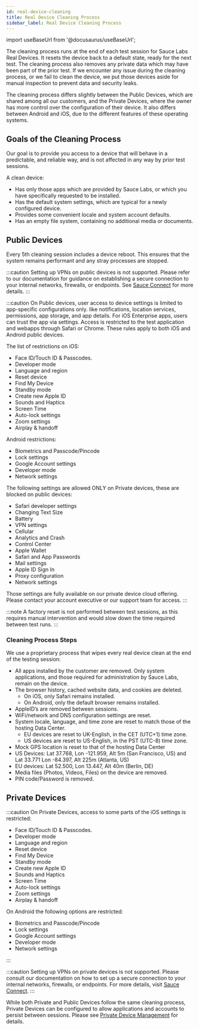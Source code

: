 ```yaml
---
id: real-device-cleaning
title: Real Device Cleaning Process
sidebar_label: Real Device Cleaning Process
---
```


import useBaseUrl from '@docusaurus/useBaseUrl';

The cleaning process runs at the end of each test session for Sauce Labs Real Devices. It resets the device back to a default state, ready for the next test. The cleaning process also removes any private data which may have been part of the prior test. If we encounter any issue during the cleaning process, or we fail to clean the device, we put those devices aside for manual inspection to prevent data and security leaks.

The cleaning process differs slightly between the Public Devices, which are shared among all our customers, and the Private Devices, where the owner has more control over the configuration of their device. It also differs between Android and iOS, due to the different features of these operating systems.

## Goals of the Cleaning Process

Our goal is to provide you access to a device that will behave in a predictable, and reliable way, and is not affected in any way by prior test sessions.

A clean device:

- Has only those apps which are provided by Sauce Labs, or which you have specifically requested to be installed.
- Has the default system settings, which are typical for a newly configured device.
- Provides some convenient locale and system account defaults.
- Has an empty file system, containing no additional media or documents.

## Public Devices

Every 5th cleaning session includes a device reboot. This ensures that the system remains
performant and any stray processes are stopped.

:::caution
Setting up VPNs on public devices is not supported. Please refer to our documentation for guidance on establishing a secure connection to your internal networks, firewalls, or endpoints. See [Sauce Connect](/secure-connections/sauce-connect-5) for more details.
:::

:::caution
On Public devices, user access to device settings is limited to app-specific configurations only. like notifications, location services, permissions, app storage, and app details. For iOS Enterprise apps, users can trust the app via settings. Access is restricted to the test application and webapps through Safari or Chrome. These rules apply to both iOS and Android public devices.

The list of restrictions on iOS:
- Face ID/Touch ID & Passcodes.
- Developer mode
- Language and region
- Reset device
- Find My Device
- Standby mode
- Create new Apple ID
- Sounds and Haptics
- Screen Time
- Auto-lock settings
- Zoom settings
- Airplay & handoff

Android restrictions:
- Biometrics and Passcode/Pincode
- Lock settings
- Google Account settings 
- Developer mode
- Network settings

The following settings are allowed ONLY on Private devices, these are blocked on public devices:
- Safari developer settings
- Changing Text Size
- Battery
- VPN settings
- Cellular
- Analytics and Crash
- Control Center
- Apple Wallet
- Safari and App Passwords
- Mail settings
- Apple ID Sign In
- Proxy configuration
- Network settings

Those settings are fully available on our private device cloud offering. Please contact your account executive or our support team for access.
:::

:::note
A factory reset is not performed between test sessions, as this requires manual intervention and would slow down the time required between test runs.
:::

### Cleaning Process Steps

We use a proprietary process that wipes every real device clean at the end of the testing session:

- All apps installed by the customer are removed. Only system applications, and those required for administration by Sauce Labs, remain on the device.
- The browser history, cached website data, and cookies are deleted.
  - On iOS, only Safari remains installed.
  - On Android, only the default browser remains installed.
- AppleID’s are removed between sessions.
- WiFi/network and DNS configuration settings are reset.
- System locale, language, and time zone are reset to match those of the hosting Data Center.
  - EU devices are reset to UK-English, in the CET (UTC+1) time zone.
  - US devices are reset to US-English, in the PST (UTC-8) time zone.
- Mock GPS location is reset to that of the hosting Data Center
- US Devices: Lat 37.768, Lon -121.959, Alt 5m (San Francisco, US) and Lat 33.771 Lon -84.397, Alt 225m (Atlanta, US)
- EU devices: Lat 52.500, Lon 13.447, Alt 40m (Berlin, DE)
- Media files (Photos, Videos, Files) on the device are removed.
- PIN code/Password is removed.

## Private Devices

:::caution
On Private Devices, access to some parts of the iOS settings is restricted: 
- Face ID/Touch ID & Passcodes.
- Developer mode
- Language and region
- Reset device
- Find My Device
- Standby mode
- Create new Apple ID
- Sounds and Haptics
- Screen Time
- Auto-lock settings
- Zoom settings
- Airplay & handoff

On Android the following options are restricted: 
- Biometrics and Passcode/Pincode
- Lock settings
- Google Account settings 
- Developer mode
- Network settings

:::

:::caution
Setting up VPNs on private devices is not supported. Please consult our documentation on how to set up a secure connection to your internal networks, firewalls, or endpoints. For more details, visit [Sauce Connect](/secure-connections/sauce-connect-5).
:::

While both Private and Public Devices follow the same cleaning process, Private Devices can be configured to allow applications and accounts to persist between sessions. Please see [Private Device Management](/basics/acct-team-mgmt/private-device-mgmt) for details.
